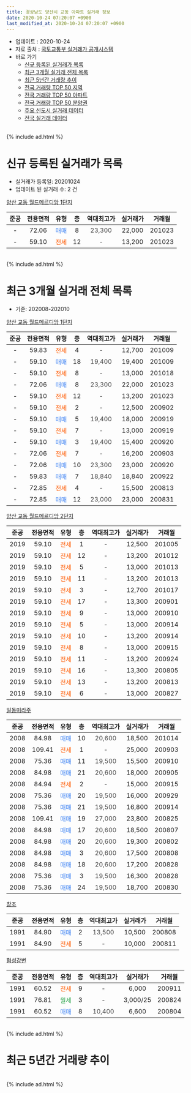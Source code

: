 ```yaml
---
title: 경상남도 양산시 교동 아파트 실거래 정보
date: 2020-10-24 07:20:07 +0900
last_modified_at: 2020-10-24 07:20:07 +0900
---
```


* 업데이트 : 2020-10-24
* 자료 출처 : [국토교통부 실거래가 공개시스템](http://rt.molit.go.kr)
* 바로 가기
    * [신규 등록된 실거래가 목록](#신규-등록된-실거래가-목록)
    * [최근 3개월 실거래 전체 목록](#최근-3개월-실거래-전체-목록)
    * [최근 5년간 거래량 추이](#최근-5년간-거래량-추이)
    * [전국 거래량 TOP 50 지역](https://inasie.github.io/apt-trade-info/최근-3개월-전국에서-가장-거래가-많이-발생한-지역)
    * [전국 거래량 TOP 50 아파트](https://inasie.github.io/apt-trade-info/최근-3개월-전국에서-가장-거래가-많이-발생한-아파트)
    * [전국 거래량 TOP 50 분양권](https://inasie.github.io/apt-trade-info/최근-3개월-전국에서-가장-거래가-많이-발생한-분양권)
    * [주요 신도시 실거래 데이터](https://inasie.github.io/apt-trade-info/주요-신도시)
    * [전국 실거래 데이터](https://inasie.github.io/apt-trade-info/전국)
<br>
{% include ad.html %}
<br>

# 신규 등록된 실거래가 목록
* 실거래가 등록일: 20201024
* 업데이트 된 실거래 수: 2 건


[양산 교동 월드메르디앙 1단지](https://search.naver.com/search.naver?query=%EA%B2%BD%EC%83%81%EB%82%A8%EB%8F%84+%EC%96%91%EC%82%B0%EC%8B%9C+%EA%B5%90%EB%8F%99+%EC%96%91%EC%82%B0+%EA%B5%90%EB%8F%99+%EC%9B%94%EB%93%9C%EB%A9%94%EB%A5%B4%EB%94%94%EC%95%99+1%EB%8B%A8%EC%A7%80)

|준공|전용면적|유형|층|역대최고가|실거래가|거래월|
|:---:|:---:|:---:|:---:|:---:|:---:|:---:|
|-|72.06|<span style="color:#4285f3">매매</span>|8|<span style="color:#444444">23,300</span>|22,000|201023|
|-|59.10|<span style="color:#ff5a00">전세</span>|12|<span style="color:#444444">-</span>|13,200|201023|


<br>
{% include ad.html %}
<br>

# 최근 3개월 실거래 전체 목록
* 기준: 202008-202010


[양산 교동 월드메르디앙 1단지](https://search.naver.com/search.naver?query=%EA%B2%BD%EC%83%81%EB%82%A8%EB%8F%84+%EC%96%91%EC%82%B0%EC%8B%9C+%EA%B5%90%EB%8F%99+%EC%96%91%EC%82%B0+%EA%B5%90%EB%8F%99+%EC%9B%94%EB%93%9C%EB%A9%94%EB%A5%B4%EB%94%94%EC%95%99+1%EB%8B%A8%EC%A7%80)

|준공|전용면적|유형|층|역대최고가|실거래가|거래월|
|:---:|:---:|:---:|:---:|:---:|:---:|:---:|
|-|59.83|<span style="color:#ff5a00">전세</span>|4|<span style="color:#444444">-</span>|12,700|201009|
|-|59.10|<span style="color:#4285f3">매매</span>|18|<span style="color:#444444">19,400</span>|19,400|201009|
|-|59.10|<span style="color:#ff5a00">전세</span>|8|<span style="color:#444444">-</span>|13,000|201018|
|-|72.06|<span style="color:#4285f3">매매</span>|8|<span style="color:#444444">23,300</span>|22,000|201023|
|-|59.10|<span style="color:#ff5a00">전세</span>|12|<span style="color:#444444">-</span>|13,200|201023|
|-|59.10|<span style="color:#ff5a00">전세</span>|2|<span style="color:#444444">-</span>|12,500|200902|
|-|59.10|<span style="color:#4285f3">매매</span>|5|<span style="color:#444444">19,400</span>|18,000|200919|
|-|59.10|<span style="color:#ff5a00">전세</span>|7|<span style="color:#444444">-</span>|13,000|200919|
|-|59.10|<span style="color:#4285f3">매매</span>|3|<span style="color:#444444">19,400</span>|15,400|200920|
|-|72.06|<span style="color:#ff5a00">전세</span>|7|<span style="color:#444444">-</span>|16,200|200903|
|-|72.06|<span style="color:#4285f3">매매</span>|10|<span style="color:#444444">23,300</span>|23,000|200920|
|-|59.83|<span style="color:#4285f3">매매</span>|7|<span style="color:#444444">18,840</span>|18,840|200922|
|-|72.85|<span style="color:#ff5a00">전세</span>|4|<span style="color:#444444">-</span>|15,500|200813|
|-|72.85|<span style="color:#4285f3">매매</span>|12|<span style="color:#444444">23,000</span>|23,000|200831|

[양산 교동 월드메르디앙 2단지](https://search.naver.com/search.naver?query=%EA%B2%BD%EC%83%81%EB%82%A8%EB%8F%84+%EC%96%91%EC%82%B0%EC%8B%9C+%EA%B5%90%EB%8F%99+%EC%96%91%EC%82%B0+%EA%B5%90%EB%8F%99+%EC%9B%94%EB%93%9C%EB%A9%94%EB%A5%B4%EB%94%94%EC%95%99+2%EB%8B%A8%EC%A7%80)

|준공|전용면적|유형|층|역대최고가|실거래가|거래월|
|:---:|:---:|:---:|:---:|:---:|:---:|:---:|
|2019|59.10|<span style="color:#ff5a00">전세</span>|1|<span style="color:#444444">-</span>|12,500|201005|
|2019|59.10|<span style="color:#ff5a00">전세</span>|12|<span style="color:#444444">-</span>|13,200|201012|
|2019|59.10|<span style="color:#ff5a00">전세</span>|5|<span style="color:#444444">-</span>|13,000|201013|
|2019|59.10|<span style="color:#ff5a00">전세</span>|11|<span style="color:#444444">-</span>|13,200|201013|
|2019|59.10|<span style="color:#ff5a00">전세</span>|3|<span style="color:#444444">-</span>|12,700|201017|
|2019|59.10|<span style="color:#ff5a00">전세</span>|17|<span style="color:#444444">-</span>|13,300|200901|
|2019|59.10|<span style="color:#ff5a00">전세</span>|9|<span style="color:#444444">-</span>|13,000|200910|
|2019|59.10|<span style="color:#ff5a00">전세</span>|5|<span style="color:#444444">-</span>|13,000|200914|
|2019|59.10|<span style="color:#ff5a00">전세</span>|10|<span style="color:#444444">-</span>|13,200|200914|
|2019|59.10|<span style="color:#ff5a00">전세</span>|8|<span style="color:#444444">-</span>|13,000|200915|
|2019|59.10|<span style="color:#ff5a00">전세</span>|11|<span style="color:#444444">-</span>|13,200|200924|
|2019|59.10|<span style="color:#ff5a00">전세</span>|16|<span style="color:#444444">-</span>|13,300|200805|
|2019|59.10|<span style="color:#ff5a00">전세</span>|13|<span style="color:#444444">-</span>|13,200|200813|
|2019|59.10|<span style="color:#ff5a00">전세</span>|6|<span style="color:#444444">-</span>|13,000|200827|

[일동미라주](https://search.naver.com/search.naver?query=%EA%B2%BD%EC%83%81%EB%82%A8%EB%8F%84+%EC%96%91%EC%82%B0%EC%8B%9C+%EA%B5%90%EB%8F%99+%EC%9D%BC%EB%8F%99%EB%AF%B8%EB%9D%BC%EC%A3%BC)

|준공|전용면적|유형|층|역대최고가|실거래가|거래월|
|:---:|:---:|:---:|:---:|:---:|:---:|:---:|
|2008|84.98|<span style="color:#4285f3">매매</span>|10|<span style="color:#444444">20,600</span>|18,500|201014|
|2008|109.41|<span style="color:#ff5a00">전세</span>|1|<span style="color:#444444">-</span>|25,000|200903|
|2008|75.36|<span style="color:#4285f3">매매</span>|11|<span style="color:#444444">19,500</span>|15,500|200910|
|2008|84.98|<span style="color:#4285f3">매매</span>|21|<span style="color:#444444">20,600</span>|18,000|200905|
|2008|84.94|<span style="color:#ff5a00">전세</span>|2|<span style="color:#444444">-</span>|15,000|200915|
|2008|75.36|<span style="color:#4285f3">매매</span>|20|<span style="color:#444444">19,500</span>|16,000|200929|
|2008|75.36|<span style="color:#4285f3">매매</span>|21|<span style="color:#444444">19,500</span>|16,800|200914|
|2008|109.41|<span style="color:#4285f3">매매</span>|19|<span style="color:#444444">27,000</span>|23,800|200825|
|2008|84.98|<span style="color:#4285f3">매매</span>|17|<span style="color:#444444">20,600</span>|18,500|200807|
|2008|84.98|<span style="color:#4285f3">매매</span>|20|<span style="color:#444444">20,600</span>|19,300|200802|
|2008|84.98|<span style="color:#4285f3">매매</span>|3|<span style="color:#444444">20,600</span>|17,500|200808|
|2008|84.98|<span style="color:#4285f3">매매</span>|18|<span style="color:#444444">20,600</span>|17,200|200828|
|2008|75.36|<span style="color:#4285f3">매매</span>|3|<span style="color:#444444">19,500</span>|16,300|200828|
|2008|75.36|<span style="color:#4285f3">매매</span>|24|<span style="color:#444444">19,500</span>|18,700|200830|


<script async src="//pagead2.googlesyndication.com/pagead/js/adsbygoogle.js"></script>
<!-- 기본 -->
<ins class="adsbygoogle"
     style="display:block"
     data-ad-client="ca-pub-2446590836940007"
     data-ad-slot="1659523306"
     data-ad-format="auto"
     data-full-width-responsive="true"></ins>
<script>
(adsbygoogle = window.adsbygoogle || []).push({});
</script>


[창조](https://search.naver.com/search.naver?query=%EA%B2%BD%EC%83%81%EB%82%A8%EB%8F%84+%EC%96%91%EC%82%B0%EC%8B%9C+%EA%B5%90%EB%8F%99+%EC%B0%BD%EC%A1%B0)

|준공|전용면적|유형|층|역대최고가|실거래가|거래월|
|:---:|:---:|:---:|:---:|:---:|:---:|:---:|
|1991|84.90|<span style="color:#4285f3">매매</span>|2|<span style="color:#444444">13,500</span>|10,500|200808|
|1991|84.90|<span style="color:#ff5a00">전세</span>|5|<span style="color:#444444">-</span>|10,000|200811|

[협성강변](https://search.naver.com/search.naver?query=%EA%B2%BD%EC%83%81%EB%82%A8%EB%8F%84+%EC%96%91%EC%82%B0%EC%8B%9C+%EA%B5%90%EB%8F%99+%ED%98%91%EC%84%B1%EA%B0%95%EB%B3%80)

|준공|전용면적|유형|층|역대최고가|실거래가|거래월|
|:---:|:---:|:---:|:---:|:---:|:---:|:---:|
|1991|60.52|<span style="color:#ff5a00">전세</span>|9|<span style="color:#444444">-</span>|6,000|200911|
|1991|76.81|<span style="color:#34a853">월세</span>|3|<span style="color:#444444">-</span>|3,000/25|200824|
|1991|60.52|<span style="color:#4285f3">매매</span>|8|<span style="color:#444444">10,400</span>|6,600|200804|


<br>
{% include ad.html %}
<br>

# 최근 5년간 거래량 추이


<div style="width:100%;">
    <canvas id="deal_progress" height="200"></canvas>
</div>

<script>
new Chart(document.getElementById("deal_progress"), {
    type: 'line',
    data: {
        labels: ['201510','201511','201512','201601','201602','201603','201604','201605','201606','201607','201608','201609','201610','201611','201612','201701','201702','201703','201704','201705','201706','201707','201708','201709','201710','201711','201712','201801','201802','201803','201804','201805','201806','201807','201808','201809','201810','201811','201812','201901','201902','201903','201904','201905','201906','201907','201908','201909','201910','201911','201912','202001','202002','202003','202004','202005','202006','202007','202008','202009','202010'],
        datasets: [{
            label: '매매',
            pointRadius: 1,
            data: [16, 13, 5, 6, 4, 15, 9, 6, 13, 10, 12, 11, 11, 12, 4, 4, 8, 13, 7, 11, 14, 4, 8, 4, 6, 4, 11, 4, 6, 11, 4, 5, 1, 1, 4, 8, 8, 8, 8, 12, 6, 7, 4, 2, 3, 4, 12, 3, 6, 7, 11, 11, 6, 16, 4, 6, 12, 15, 10, 8, 3],
            borderColor: "rgba(255, 201, 14, 1)",
            backgroundColor: "rgba(255, 201, 14, 0.5)",
            fill: false,
            lineTension: 0
        },{
            label: '전월세',
            pointRadius: 1,
            data: [6, 8, 3, 2, 5, 1, 4, 4, 4, 8, 3, 5, 5, 3, 4, 4, 1, 6, 0, 5, 1, 1, 6, 11, 0, 5, 7, 6, 3, 4, 1, 2, 3, 3, 6, 6, 5, 2, 3, 6, 19, 18, 5, 10, 7, 4, 8, 3, 5, 1, 3, 9, 3, 6, 7, 7, 16, 14, 6, 12, 8],
            borderColor: "rgba(0, 141, 185, 1)",
            backgroundColor: "rgba(0, 141, 185, 0.5)",
            fill: false,
            lineTension: 0
        }
        ]
    },
    options: {
        responsive: true,
        title: {
            display: false
        },
        tooltips: {
            mode: 'index',
            intersect: false
        },
        hover: {
            mode: 'nearest',
            intersect: true
        },
        scales: {
            xAxes: [{
                display: true,
                scaleLabel: {
                    display: true,
                    labelString: '년/월'
                }
            }],
            yAxes: [{
                display: true,
                ticks: {
                    suggestedMin: 0,
                },
                scaleLabel: {
                    display: true,
                    labelString: '실거래 수'
                }
            }]
        }
    }
});

</script>


<br>
{% include ad.html %}
<br>

